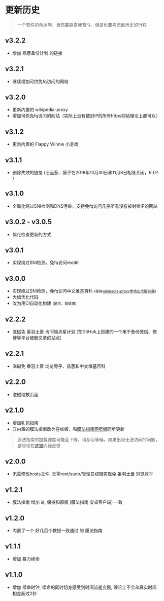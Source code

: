 # 更新历史

> 一个软件的命运啊，当然要靠自我奋斗，但是也要考虑到历史的行程

## v3.2.2

* 增加 品葱备份计划 的链接

## v3.2.1

* 继续增加可供免fq访问的网站

## v3.2.0

* 更新内置的 wikipedia-proxy
* 增加可供免fq访问的网站（实际上没有被封IP的所有https网站理论上都可以）

## v3.1.2

* 更新内置的 Flappy Winnie 小游戏

## v3.1.1

* 删除失效的链接 (旧品葱、膜乎在2018年10月30日和11月8日相继关闭，R.I.P. )

## v3.1.0

* 全局化绕过SNI检测和DNS污染，支持免fq访问几乎所有没有被封锁IP的网站

## v3.0.2 - v3.0.5

* 优化检查更新的方式

## v3.0.1

* 实现绕过SNI检测，免fq访问reddit

## v3.0.0

* 实现绕过SNI检测，免fq访问中文维基百科 <small>(使用[wikipedia-proxy本地反代服务器](https://github.com/Xmader/wikipedia-proxy))</small>
* 大幅优化代码
* 改为用CI自动化构建 <small>(是的，我很懒)</small>

## v2.2.2

* 滋磁免 番羽土啬 访问端点星计划 (在GitHub上搭建的一个用于备份微信、微博等平台被删文章的站点)

## v2.2.1

* 滋磁免 番羽土啬 浏览辱乎、品葱和中文维基百科

## v2.2.0

* 滋磁缩放页面

## v2.1.0

* 增加乳包指南
* 江内置的膜法指南改为在线版，和[膜法指南网页版](https://xmader.github.io/mogicians_manual)同步更新

> 膜法指南的加载速度可能会下降，请耐心等候。如果出现无法访问的问题，请尽快在[这里](https://github.com/Xmader/mohu/issues)向我反馈

## v2.0.0

* 无需修改hosts文件, 无需root/sudo/管理员权限实现免 番羽土啬 浏览膜乎

## v1.2.1

* 膜法指南 增加 `逗`, 保持和原版 (膜法指南 安卓客户端) 一致

## v1.2.0

* 内置了一个 好几百个教授一致通过 的 膜法指南

## v1.1.1

* 增加 暴力续命

## v1.1.0

* 增加 续命时钟, 续命的同时切身感受到时间流逝变慢, 理论上不会和真实时间相差超过2秒

